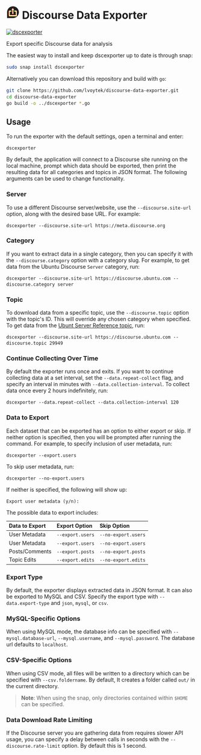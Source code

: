 # ![dsctriage](img/dscexporter-small.png) Discourse Data Exporter
[![dscexporter](https://snapcraft.io/dscexporter/badge.svg)](https://snapcraft.io/dscexporter)

Export specific Discourse data for analysis

The easiest way to install and keep dscexporter up to date is through snap:

```bash
sudo snap install dscexporter
```

Alternatively you can download this repository and build with `go`:

```bash
git clone https://github.com/lvoytek/discourse-data-exporter.git
cd discourse-data-exporter
go build -o ../dscexporter *.go
```

## Usage
To run the exporter with the default settings, open a terminal and enter:

    dscexporter

By default, the application will connect to a Discourse site running on the local machine, prompt which data should be exported, then print the resulting data for all categories and topics in JSON format. The following arguments can be used to change functionality.

### Server
To use a different Discourse server/website, use the `--discourse.site-url` option, along with the desired base URL. For example:

    dscexporter --discourse.site-url https://meta.discourse.org

### Category
If you want to extract data in a single category, then you can specify it with the `--discourse.category` option with a category slug. For example, to get data from the Ubuntu Discourse `Server` category, run:

    dscexporter --discourse.site-url https://discourse.ubuntu.com --discourse.category server

### Topic
To download data from a specific topic, use the `--discourse.topic` option with the topic's ID. This will override any chosen category when specified. To get data from the [Ubunt Server Reference topic](https://discourse.ubuntu.com/t/ubuntu-server-reference/29949), run:

    dscexporter --discourse.site-url https://discourse.ubuntu.com --discourse.topic 29949

### Continue Collecting Over Time
By default the exporter runs once and exits. If you want to continue collecting data at a set interval, set the `--data.repeat-collect` flag, and specify an interval in minutes with `--data.collection-interval`. To collect data once every 2 hours indefinitely, run:

    dscexporter --data.repeat-collect --data.collection-interval 120

### Data to Export
Each dataset that can be exported has an option to either export or skip. If neither option is specified, then you will be prompted after running the command. For example, to specify inclusion of user metadata, run:

    dscexporter --export.users

To skip user metadata, run:

    dscexporter --no-export.users

If neither is specified, the following will show up:

    Export user metadata (y/n):

The possible data to export includes:

| Data to Export | Export Option | Skip Option |
| :------------- | :------------ | :---------- |
| User Metadata | `--export.users` | `--no-export.users` |
| User Metadata | `--export.users` | `--no-export.users` |
| Posts/Comments | `--export.posts` | `--no-export.posts` |
| Topic Edits | `--export.edits` | `--no-export.edits` |

### Export Type
By default, the exporter displays extracted data in JSON format. It can also be exported to MySQL and CSV. Specify the export type with `--data.export-type` and `json`, `mysql`, or `csv`.

### MySQL-Specific Options
When using MySQL mode, the database info can be specified with `--mysql.database-url`, `--mysql.username`, and `--mysql.password`. The database url defaults to `localhost`.

### CSV-Specific Options
When using CSV mode, all files will be written to a directory which can be specified with `--csv.foldername`. By default, It creates a folder called `out/` in the current directory. 

> **Note**:
> When using the snap, only directories contained within `$HOME` can be specified.

### Data Download Rate Limiting
If the Discourse server you are gathering data from requires slower API usage, you can specify a delay between calls in seconds with the `--discourse.rate-limit` option. By default this is 1 second.
